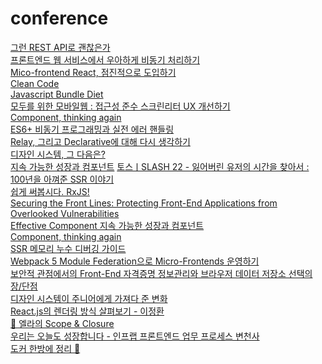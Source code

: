 # conference

[그런 REST API로 괜찮은가](https://www.youtube.com/watch?v=RP_f5dMoHFc)<br/>
[프론트엔드 웹 서비스에서 우아하게 비동기 처리하기](https://toss.im/slash-21/sessions/3-1)<br/>
[Mico-frontend React, 점진적으로 도입하기](https://toss.im/slash-21/sessions/3-1)<br/>
[Clean Code](https://toss.im/slash-21/sessions/3-3)<br/>
[Javascript Bundle Diet](https://toss.im/slash-21/sessions/3-2)<br/>
[모두를 위한 모바일웹 : 접근성 준수 스크린리터 UX 개선하기](https://www.youtube.com/watch?v=tKj3xsXy9KM)<br/>
[Component, thinking again](https://www.youtube.com/watch?v=HYgKBvLr49c&t=1255s)<br/>
[ES6+ 비동기 프로그래밍과 실전 에러 핸들링](https://www.youtube.com/watch?v=o9JnT4sneAQ)<br/>
[Relay, 그리고 Declarative에 대해 다시 생각하기](https://www.youtube.com/watch?v=YP7d9ae_VzI)<br/>
[디자인 시스템, 그 다음은?](https://www.youtube.com/watch?v=LmLchZ4tCXc&t=2670s)<br/>
[지속 가능한 성장과 컴포넌트](https://www.youtube.com/watch?v=fR8tsJ2r7Eg&t=549s)
[토스ㅣSLASH 22 - 잃어버린 유저의 시간을 찾아서 : 100년을 아껴준 SSR 이야기](https://www.youtube.com/watch?v=IKyA8BKxpXc&t=437s)<br/>
[쉽게 써봅시다. RxJS!](https://www.youtube.com/watch?v=2f09-veX4HA)<br/>
[Securing the Front Lines: Protecting Front-End Applications from Overlooked Vulnerabilities](https://www.youtube.com/watch?v=IutA2l7ptcI)<br/>
[Effective Component 지속 가능한 성장과 컴포넌트](https://github.com/Gaic4o/front_conference/blob/master/toss/Effective%20Component.md)<br/>
[Component, thinking again](https://www.youtube.com/watch?v=HYgKBvLr49c&t=1255s)<br/>
[SSR 메모리 누수 디버깅 가이드](https://www.youtube.com/watch?v=P3C7fzMqIYg)<br/>
[Webpack 5 Module Federation으로 Micro-Frontends 운영하기](https://www.youtube.com/watch?v=0Eq6evGKJ68)<br/>
[보안적 관점에서의 Front-End 자격증명 정보관리와 브라우저 데이터 저장소 선택의 장/단점](https://www.youtube.com/watch?v=XAcJ47CidhY&t=1062s)<br/>
[디자인 시스템이 주니어에게 가져다 준 변화](https://www.youtube.com/watch?v=s3-8TFiYR6I)<br/>
[React.js의 렌더링 방식 살펴보기 - 이정환](https://www.youtube.com/watch?v=N7qlk_GQRJU)<br/>
[🍧 엘라의 Scope & Closure](https://www.youtube.com/watch?v=PVYjfrgZhtU)<br/>
[우리는 오늘도 성장합니다 - 인프랩 프론트엔드 업무 프로세스 변천사](https://www.youtube.com/watch?v=e5NPC1y7ha4)<br/>
[도커 한방에 정리 🐳](https://www.youtube.com/watch?v=LXJhA3VWXFA)
